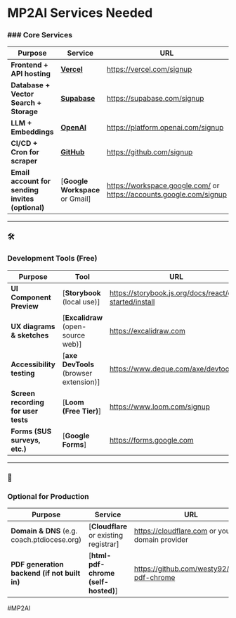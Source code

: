 # MP2AI Services Needed

### ### **Core Services**

|  **Purpose**  |  **Service**  |  **URL**  | 
|---|---|---|
|  **Frontend + API hosting**  |  [**Vercel**](https://vercel.com/)  |  https://vercel.com/signup  | 
|  **Database + Vector Search + Storage**  |  [**Supabase**](https://supabase.com/)  |  https://supabase.com/signup  | 
|  **LLM + Embeddings**  |  [**OpenAI**](https://platform.openai.com/)  |  https://platform.openai.com/signup  | 
|  **CI/CD + Cron for scraper**  |  [**GitHub**](https://github.com/)  |  https://github.com/signup  | 
|  **Email account for sending invites (optional)**  |  [**Google Workspace** or Gmail]  |  https://workspace.google.com/ or https://accounts.google.com/signup  | 

---

### **🛠️**

### **Development Tools (Free)**

|  **Purpose**  |  **Tool**  |  **URL**  | 
|---|---|---|
|  **UI Component Preview**  |  [**Storybook** (local use)]  |  https://storybook.js.org/docs/react/get-started/install  | 
|  **UX diagrams & sketches**  |  [**Excalidraw** (open-source web)]  |  https://excalidraw.com  | 
|  **Accessibility testing**  |  [**axe DevTools** (browser extension)]  |  https://www.deque.com/axe/devtools/  | 
|  **Screen recording for user tests**  |  [**Loom (Free Tier)**]  |  https://www.loom.com/signup  | 
|  **Forms (SUS surveys, etc.)**  |  [**Google Forms**]  |  https://forms.google.com  | 

---

### **🔐**

### **Optional for Production**

|  **Purpose**  |  **Service**  |  **URL**  | 
|---|---|---|
|  **Domain & DNS** (e.g. coach.ptdiocese.org)  |  [**Cloudflare** or existing registrar]  |  https://cloudflare.com or your domain provider  | 
|  **PDF generation backend (if not built in)**  |  [**html-pdf-chrome (self-hosted)**]  |  https://github.com/westy92/html-pdf-chrome  | 



#MP2AI